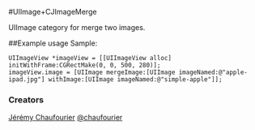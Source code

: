 #UIImage+CJImageMerge

UIImage category for merge two images.

##Example usage
Sample:

    UIImageView *imageView = [[UIImageView alloc] initWithFrame:CGRectMake(0, 0, 500, 280)];
    imageView.image = [UIImage mergeImage:[UIImage imageNamed:@"apple-ipad.jpg"] withImage:[UIImage imageNamed:@"simple-apple"]];

### Creators
[Jérémy Chaufourier](http://github.com/batosai)
[@chaufourier](https://twitter.com/chaufourier)